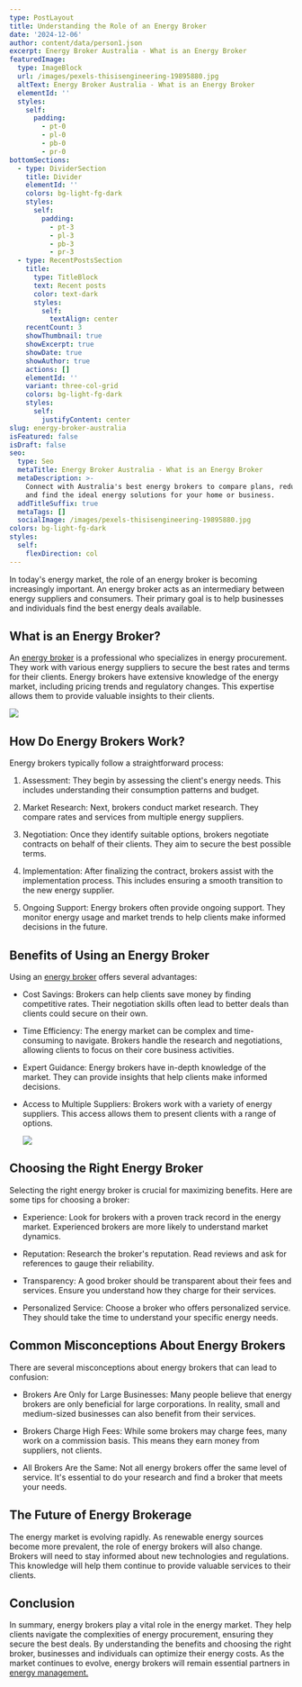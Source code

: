 ```yaml
---
type: PostLayout
title: Understanding the Role of an Energy Broker
date: '2024-12-06'
author: content/data/person1.json
excerpt: Energy Broker Australia - What is an Energy Broker
featuredImage:
  type: ImageBlock
  url: /images/pexels-thisisengineering-19895880.jpg
  altText: Energy Broker Australia - What is an Energy Broker
  elementId: ''
  styles:
    self:
      padding:
        - pt-0
        - pl-0
        - pb-0
        - pr-0
bottomSections:
  - type: DividerSection
    title: Divider
    elementId: ''
    colors: bg-light-fg-dark
    styles:
      self:
        padding:
          - pt-3
          - pl-3
          - pb-3
          - pr-3
  - type: RecentPostsSection
    title:
      type: TitleBlock
      text: Recent posts
      color: text-dark
      styles:
        self:
          textAlign: center
    recentCount: 3
    showThumbnail: true
    showExcerpt: true
    showDate: true
    showAuthor: true
    actions: []
    elementId: ''
    variant: three-col-grid
    colors: bg-light-fg-dark
    styles:
      self:
        justifyContent: center
slug: energy-broker-australia
isFeatured: false
isDraft: false
seo:
  type: Seo
  metaTitle: Energy Broker Australia - What is an Energy Broker
  metaDescription: >-
    Connect with Australia's best energy brokers to compare plans, reduce costs,
    and find the ideal energy solutions for your home or business.
  addTitleSuffix: true
  metaTags: []
  socialImage: /images/pexels-thisisengineering-19895880.jpg
colors: bg-light-fg-dark
styles:
  self:
    flexDirection: col
---
```



In today's energy market, the role of an energy broker is becoming increasingly important. An energy broker acts as an intermediary between energy suppliers and consumers. Their primary goal is to help businesses and individuals find the best energy deals available.

## What is an Energy Broker?

An [energy broker](https://termina.io/) is a professional who specializes in energy procurement. They work with various energy suppliers to secure the best rates and terms for their clients. Energy brokers have extensive knowledge of the energy market, including pricing trends and regulatory changes. This expertise allows them to provide valuable insights to their clients.

![](/images/pexels-rdne-7821498.jpg)

## How Do Energy Brokers Work?

Energy brokers typically follow a straightforward process:

1.  Assessment: They begin by assessing the client's energy needs. This includes understanding their consumption patterns and budget.



2.  Market Research: Next, brokers conduct market research. They compare rates and services from multiple energy suppliers.



3.  Negotiation: Once they identify suitable options, brokers negotiate contracts on behalf of their clients. They aim to secure the best possible terms.



4.  Implementation: After finalizing the contract, brokers assist with the implementation process. This includes ensuring a smooth transition to the new energy supplier.



5.  Ongoing Support: Energy brokers often provide ongoing support. They monitor energy usage and market trends to help clients make informed decisions in the future.



## Benefits of Using an Energy Broker

Using an [energy broker](https://termina.io/) offers several advantages:

*   Cost Savings: Brokers can help clients save money by finding competitive rates. Their negotiation skills often lead to better deals than clients could secure on their own.



*   Time Efficiency: The energy market can be complex and time-consuming to navigate. Brokers handle the research and negotiations, allowing clients to focus on their core business activities.



*   Expert Guidance: Energy brokers have in-depth knowledge of the market. They can provide insights that help clients make informed decisions.



*   Access to Multiple Suppliers: Brokers work with a variety of energy suppliers. This access allows them to present clients with a range of options.

    ![](/images/pexels-thisisengineering-19895880.jpg)

## Choosing the Right Energy Broker

Selecting the right energy broker is crucial for maximizing benefits. Here are some tips for choosing a broker:

*   Experience: Look for brokers with a proven track record in the energy market. Experienced brokers are more likely to understand market dynamics.



*   Reputation: Research the broker's reputation. Read reviews and ask for references to gauge their reliability.



*   Transparency: A good broker should be transparent about their fees and services. Ensure you understand how they charge for their services.



*   Personalized Service: Choose a broker who offers personalized service. They should take the time to understand your specific energy needs.



## Common Misconceptions About Energy Brokers

There are several misconceptions about energy brokers that can lead to confusion:

*   Brokers Are Only for Large Businesses: Many people believe that energy brokers are only beneficial for large corporations. In reality, small and medium-sized businesses can also benefit from their services.



*   Brokers Charge High Fees: While some brokers may charge fees, many work on a commission basis. This means they earn money from suppliers, not clients.



*   All Brokers Are the Same: Not all energy brokers offer the same level of service. It's essential to do your research and find a broker that meets your needs.



## The Future of Energy Brokerage

The energy market is evolving rapidly. As renewable energy sources become more prevalent, the role of energy brokers will also change. Brokers will need to stay informed about new technologies and regulations. This knowledge will help them continue to provide valuable services to their clients.

## Conclusion

In summary, energy brokers play a vital role in the energy market. They help clients navigate the complexities of energy procurement, ensuring they secure the best deals. By understanding the benefits and choosing the right broker, businesses and individuals can optimize their energy costs. As the market continues to evolve, energy brokers will remain essential partners in [energy management.](https://termina.io/)
